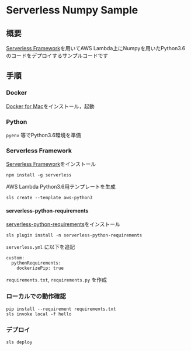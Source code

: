# Serverless Numpy Sample

## 概要
[Serverless Framework](https://github.com/serverless/serverless)を用いてAWS Lambda上にNumpyを用いたPython3.6のコードをデプロイするサンプルコードです

## 手順

### Docker

[Docker for Mac](https://www.docker.com/docker-mac)をインストール，起動

### Python

`pyenv` 等でPython3.6環境を準備

### Serverless Framework

[Serverless Framework](https://github.com/serverless/serverless)をインストール

```
npm install -g serverless
```

AWS Lambda Python3.6用テンプレートを生成

```
sls create --template aws-python3
```

#### serverless-python-requirements
[serverless-python-requirements](https://github.com/UnitedIncome/serverless-python-requirements)をインストール

```
sls plugin install -n serverless-python-requirements
```

`serverless.yml` に以下を追記

```
custom:
  pythonRequirements:
    dockerizePip: true
```

`requirements.txt`, `requirements.py` を作成

### ローカルでの動作確認

```
pip install --requirement requirements.txt
sls invoke local -f hello
```

### デプロイ

```
sls deploy
```
